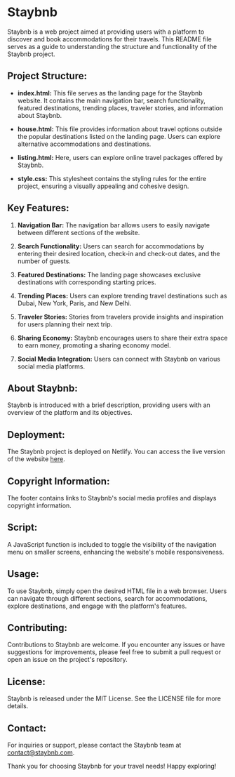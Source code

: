 # Staybnb

Staybnb is a web project aimed at providing users with a platform to discover and book accommodations for their travels. This README file serves as a guide to understanding the structure and functionality of the Staybnb project.

## Project Structure:

- **index.html:** This file serves as the landing page for the Staybnb website. It contains the main navigation bar, search functionality, featured destinations, trending places, traveler stories, and information about Staybnb.

- **house.html:** This file provides information about travel options outside the popular destinations listed on the landing page. Users can explore alternative accommodations and destinations.

- **listing.html:** Here, users can explore online travel packages offered by Staybnb.

- **style.css:** This stylesheet contains the styling rules for the entire project, ensuring a visually appealing and cohesive design.

## Key Features:

1. **Navigation Bar:** The navigation bar allows users to easily navigate between different sections of the website.

2. **Search Functionality:** Users can search for accommodations by entering their desired location, check-in and check-out dates, and the number of guests.

3. **Featured Destinations:** The landing page showcases exclusive destinations with corresponding starting prices.

4. **Trending Places:** Users can explore trending travel destinations such as Dubai, New York, Paris, and New Delhi.

5. **Traveler Stories:** Stories from travelers provide insights and inspiration for users planning their next trip.

6. **Sharing Economy:** Staybnb encourages users to share their extra space to earn money, promoting a sharing economy model.

7. **Social Media Integration:** Users can connect with Staybnb on various social media platforms.

## About Staybnb:

Staybnb is introduced with a brief description, providing users with an overview of the platform and its objectives.

## Deployment:

The Staybnb project is deployed on Netlify. You can access the live version of the website [here](https://staybnb-home.netlify.app/).

## Copyright Information:

The footer contains links to Staybnb's social media profiles and displays copyright information.

## Script:

A JavaScript function is included to toggle the visibility of the navigation menu on smaller screens, enhancing the website's mobile responsiveness.

## Usage:

To use Staybnb, simply open the desired HTML file in a web browser. Users can navigate through different sections, search for accommodations, explore destinations, and engage with the platform's features.

## Contributing:

Contributions to Staybnb are welcome. If you encounter any issues or have suggestions for improvements, please feel free to submit a pull request or open an issue on the project's repository.

## License:

Staybnb is released under the MIT License. See the LICENSE file for more details.

## Contact:

For inquiries or support, please contact the Staybnb team at [contact@staybnb.com](mailto:contact@staybnb.com).

Thank you for choosing Staybnb for your travel needs! Happy exploring!
